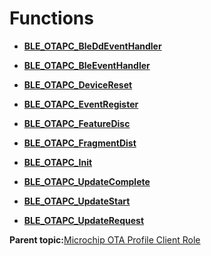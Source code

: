 # Functions

-   **[BLE\_OTAPC\_BleDdEventHandler](GUID-DC3897EE-4376-4AA3-B18E-FA4A3DC215DF.md)**  

-   **[BLE\_OTAPC\_BleEventHandler](GUID-0850AA02-6FC9-401D-8210-F067333022F0.md)**  

-   **[BLE\_OTAPC\_DeviceReset](GUID-5457D48F-B5A2-4989-AFDB-21442033FBA2.md)**  

-   **[BLE\_OTAPC\_EventRegister](GUID-5AA7D7BF-8EA8-4E62-99AC-1A834CA5D51E.md)**  

-   **[BLE\_OTAPC\_FeatureDisc](GUID-87B162B6-FBC2-43A6-A682-BA51B7C7BB29.md)**  

-   **[BLE\_OTAPC\_FragmentDist](GUID-9806FC76-0B63-4835-90DB-A7AD543B11B9.md)**  

-   **[BLE\_OTAPC\_Init](GUID-29DBF913-7A7E-4010-85A2-9A669130B6D5.md)**  

-   **[BLE\_OTAPC\_UpdateComplete](GUID-FCED7BD4-01EB-4F63-93F1-5B6807341680.md)**  

-   **[BLE\_OTAPC\_UpdateStart](GUID-A5AE4496-99AE-4A84-A0A1-B848300996AE.md)**  

-   **[BLE\_OTAPC\_UpdateRequest](GUID-C096302B-EB91-4753-A336-87A6A900AEB2.md)**  


**Parent topic:**[Microchip OTA Profile Client Role](GUID-3344373C-B7F8-4284-91B3-8BA707CF96D0.md)

